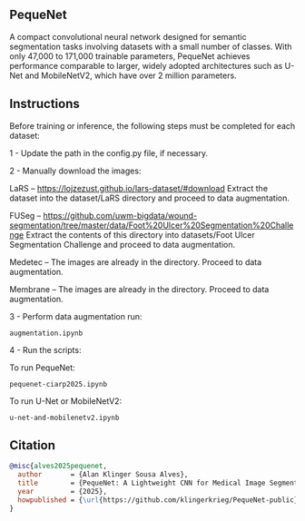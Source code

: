 ## PequeNet

A compact convolutional neural network designed for semantic segmentation tasks involving datasets with a small number of classes. With only 47,000 to 171,000 trainable parameters, PequeNet achieves performance comparable to larger, widely adopted architectures such as U-Net and MobileNetV2, which have over 2 million parameters.

## Instructions

Before training or inference, the following steps must be completed for each dataset:

1 - Update the path in the config.py file, if necessary.

2 - Manually download the images:

LaRS – https://lojzezust.github.io/lars-dataset/#download
Extract the dataset into the dataset/LaRS directory and proceed to data augmentation.

FUSeg – https://github.com/uwm-bigdata/wound-segmentation/tree/master/data/Foot%20Ulcer%20Segmentation%20Challenge
Extract the contents of this directory into datasets/Foot Ulcer Segmentation Challenge and proceed to data augmentation.

Medetec – The images are already in the directory. Proceed to data augmentation.

Membrane – The images are already in the directory. Proceed to data augmentation.

3 - Perform data augmentation run:

```
augmentation.ipynb
```

4 - Run the scripts:

To run PequeNet:

```
pequenet-ciarp2025.ipynb
```

To run U-Net or MobileNetV2:

```
u-net-and-mobilenetv2.ipynb
```

## Citation

```bibtex
@misc{alves2025pequenet,
  author       = {Alan Klinger Sousa Alves},
  title        = {PequeNet: A Lightweight CNN for Medical Image Segmentation},
  year         = {2025},
  howpublished = {\url{https://github.com/klingerkrieg/PequeNet-public}},
}
```